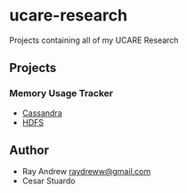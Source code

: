 # ucare-research

Projects containing all of my UCARE Research

## Projects

### Memory Usage Tracker

- [Cassandra](https://github.com/rayandrews/ucare-research/tree/master/cassandra)
- [HDFS](https://github.com/rayandrews/ucare-research/tree/master/hdfs)

## Author

- Ray Andrew <raydreww@gmail.com>
- Cesar Stuardo
